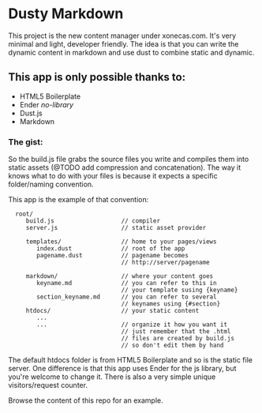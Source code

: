 Dusty Markdown
==============

This project is the new content manager under xonecas.com.
It's very minimal and light, developer friendly. The idea 
is that you can write the dynamic content in markdown and
use dust to combine static and dynamic.

This app is only possible thanks to:
------------------------------------

* HTML5 Boilerplate
* Ender *no-library*
* Dust.js
* Markdown

### The gist:

So the build.js file grabs the source files you write and
compiles them into static assets (@TODO add compression 
and concatenation). The way it knows what to do with your
files is because it expects a specific folder/naming 
convention.

This app is the example of that convention:


      root/
         build.js                   // compiler
         server.js                  // static asset provider

         templates/                 // home to your pages/views
            index.dust              // root of the app
            pagename.dust           // pagename becomes 
                                    // http://server/pagename

         markdown/                  // where your content goes
            keyname.md              // you can refer to this in 
                                    // your template susing {keyname}
            section_keyname.md      // you can refer to several
                                    // keynames using {#section}
         htdocs/                    // your static content
            ...
            ...                     // organize it how you want it
                                    // just remember that the .html
                                    // files are created by build.js
                                    // so don't edit them by hand

The default htdocs folder is from HTML5 Boilerplate and so is
the static file server. One difference is that this app uses
Ender for the js library, but you're welcome to change it.
There is also a very simple unique visitors/request counter.

Browse the content of this repo for an example.

